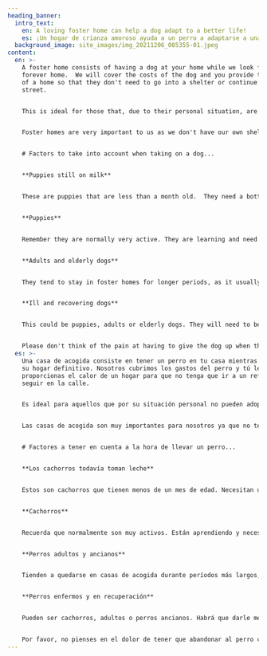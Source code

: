 ```yaml
---
heading_banner:
  intro_text:
    en: A loving foster home can help a dog adapt to a better life!
    es: ¡Un hogar de crianza amoroso ayuda a un perro a adaptarse a una vida mejor!
  background_image: site_images/img_20211206_085355-01.jpeg
content:
  en: >-
    A foster home consists of having a dog at your home while we look for their
    forever home.  We will cover the costs of the dog and you provide the warmth
    of a home so that they don't need to go into a shelter or continue on the
    street.


    This is ideal for those that, due to their personal situation, are not able to adopt at the moment but, due to their love of dogs, are able to take care of one of our dogs for a short period – or for those who already have dogs and are not able to adopt any more but can help out an abandoned dog. 


    Foster homes are very important to us as we don't have our own shelter.  The more foster homes we have, the more we are able to help. 


    # Factors to take into account when taking on a dog...


    **Puppies still on milk**


    These are puppies that are less than a month old.  They need a bottle every 2 to 3 hours.  In order to be able to take on such a small puppy, you will need to have a lot of free time or have flexible hours. 


    **Puppies**


    Remember they are normally very active. They are learning and need you to show them what they can and can't do.  If they still don't have all their puppy jabs then they won't be able to go outside for walks.


    **Adults and elderly dogs**


    They tend to stay in foster homes for longer periods, as it usually takes a little longer to find forever homes for them. 


    **Ill and recovering dogs**


    This could be puppies, adults or elderly dogs. They will need to be given medication or have dressings changed, etc and you will need to have the time available to be able to take them to the vets.


    Please don't think of the pain at having to give the dog up when they find their forever home.  Instead, think of the good start you will have given them and the fact that you can help others in a similar situation.
  es: >-
    Una casa de acogida consiste en tener un perro en tu casa mientras buscamos
    su hogar definitivo. Nosotros cubrimos los gastos del perro y tú le
    proporcionas el calor de un hogar para que no tenga que ir a un refugio o
    seguir en la calle.


    Es ideal para aquellos que por su situación personal no pueden adoptar en este momento pero que por su afición a los perros pueden cuidar a uno de nuestros perros por un corto tiempo – o para aquellos que ya tengo perros y no puedo adoptar más pero puedo ayudar a un perro abandonado.


    Las casas de acogida son muy importantes para nosotros ya que no tenemos nuestro propio refugio. Cuantas más casas de acogida tengamos, más podremos ayudar.


    # Factores a tener en cuenta a la hora de llevar un perro...


    **Los cachorros todavía toman leche**


    Estos son cachorros que tienen menos de un mes de edad. Necesitan un biberón cada 2 o 3 horas. Para poder hacerse cargo de un cachorro tan pequeño, necesitará tener mucho tiempo libre o tener horarios flexibles.


    **Cachorros**


    Recuerda que normalmente son muy activos. Están aprendiendo y necesitan que les muestres lo que pueden y no pueden hacer. Si todavía no tiene todas sus vacunas de cachorro, entonces no podrá salir a caminar.


    **Perros adultos y ancianos**


    Tienden a quedarse en casas de acogida durante períodos más largos, ya que suele llevar un poco más de tiempo encontrar un hogar definitivo para ellos.


    **Perros enfermos y en recuperación**


    Pueden ser cachorros, adultos o perros ancianos. Habrá que darle medicación o cambiarle vendajes, etc. y tendrás que tener tiempo disponible para poder llevarlo al veterinario.


    Por favor, no pienses en el dolor de tener que abandonar al perro cuando encuentren su hogar definitivo. En su lugar, piensa en el buen comienzo que les habrás dado y en el hecho de que puedes ayudar a otros en una situación similar.
---
```

